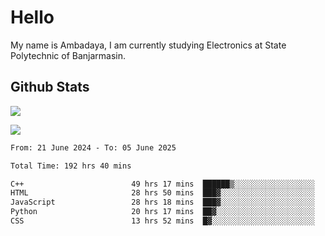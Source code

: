 # Hello

My name is Ambadaya, I am currently studying Electronics at State Polytechnic of Banjarmasin.

## Github Stats
![](https://komarev.com/ghpvc/?username=vorkey&color=41B883&style=for-the-badge)

![](https://readme-stat-vorkey.vercel.app/api/top-langs/?username=vorkey&theme=vue-dark&count_private=true&langs_count=6&size_weight=0.75&count_weight=0.25&layout=compact)

<!-- 
- 👯 I’m looking to collaborate on ... 
- 🤔 I’m looking for help with ...
- 💬 Ask me about ...
- 📫 How to reach me: ...
- 😄 Pronouns: ...
- ⚡ Fun fact: ... -->

<!--START_SECTION:waka-->

```txt
From: 21 June 2024 - To: 05 June 2025

Total Time: 192 hrs 40 mins

C++                        49 hrs 17 mins  ██████▒░░░░░░░░░░░░░░░░░░   25.25 %
HTML                       28 hrs 50 mins  ███▓░░░░░░░░░░░░░░░░░░░░░   14.77 %
JavaScript                 28 hrs 18 mins  ███▓░░░░░░░░░░░░░░░░░░░░░   14.50 %
Python                     20 hrs 17 mins  ██▓░░░░░░░░░░░░░░░░░░░░░░   10.39 %
CSS                        13 hrs 52 mins  █▓░░░░░░░░░░░░░░░░░░░░░░░   07.10 %
```

<!--END_SECTION:waka-->

